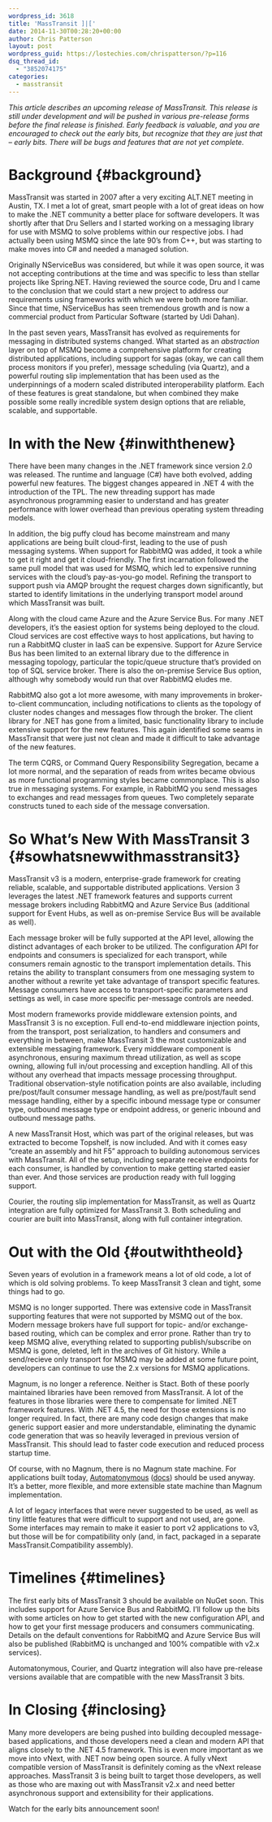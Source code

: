 ```yaml
---
wordpress_id: 3618
title: 'MassTransit ]|['
date: 2014-11-30T00:28:20+00:00
author: Chris Patterson
layout: post
wordpress_guid: https://lostechies.com/chrispatterson/?p=116
dsq_thread_id:
  - "3852074175"
categories:
  - masstransit
---
```

_This article describes an upcoming release of MassTransit. This release is still under development and will be pushed in various pre-release forms before the final release is finished. Early feedback is valuable, and you are encouraged to check out the early bits, but recognize that they are just that – early bits. There will be bugs and features that are not yet complete._

# Background {#background}

MassTransit was started in 2007 after a very exciting ALT.NET meeting in Austin, TX. I met a lot of great, smart people with a lot of great ideas on how to make the .NET community a better place for software developers. It was shortly after that Dru Sellers and I started working on a messaging library for use with MSMQ to solve problems within our respective jobs. I had actually been using MSMQ since the late 90’s from C++, but was starting to make moves into C# and needed a managed solution.

Originally NServiceBus was considered, but while it was open source, it was not accepting contributions at the time and was specific to less than stellar projects like Spring.NET. Having reviewed the source code, Dru and I came to the conclusion that we could start a new project to address our requirements using frameworks with which we were both more familiar. Since that time, NServiceBus has seen tremendous growth and is now a commercial product from Particular Software (started by Udi Dahan).

In the past seven years, MassTransit has evolved as requirements for messaging in distributed systems changed. What started as an _abstraction_ layer on top of MSMQ become a comprehensive platform for creating distributed applications, including support for sagas (okay, we can call them process monitors if you prefer), message scheduling (via Quartz), and a powerful routing slip implementation that has been used as the underpinnings of a modern scaled distributed interoperability platform. Each of these features is great standalone, but when combined they make possible some really incredible system design options that are reliable, scalable, and supportable.

# In with the New {#inwiththenew}

There have been many changes in the .NET framework since version 2.0 was released. The runtime and language (C#) have both evolved, adding powerful new features. The biggest changes appeared in .NET 4 with the introduction of the TPL. The new threading support has made asynchronous programming easier to understand and has greater performance with lower overhead than previous operating system threading models.

In addition, the big puffy cloud has become mainstream and many applications are being built cloud-first, leading to the use of push messaging systems. When support for RabbitMQ was added, it took a while to get it right and get it cloud-friendly. The first incarnation followed the same pull model that was used for MSMQ, which led to expensive running services with the cloud’s pay-as-you-go model. Refining the transport to support push via AMQP brought the request charges down significantly, but started to identify limitations in the underlying transport model around which MassTransit was built.

Along with the cloud came Azure and the Azure Service Bus. For many .NET developers, it’s the easiest option for systems being deployed to the cloud. Cloud services are cost effective ways to host applications, but having to run a RabbitMQ cluster in IaaS can be expensive. Support for Azure Service Bus has been limited to an external library due to the difference in messaging topology, particular the topic/queue structure that’s provided on top of SQL service broker. There is also the on-premise Service Bus option, although why somebody would run that over RabbitMQ eludes me.

RabbitMQ also got a lot more awesome, with many improvements in broker-to-client communcation, including notifications to clients as the topology of cluster nodes changes and messages flow through the broker. The client library for .NET has gone from a limited, basic functionality library to include extensive support for the new features. This again identified some seams in MassTransit that were just not clean and made it difficult to take advantage of the new features.

The term CQRS, or Command Query Responsibility Segregation, became a lot more normal, and the separation of reads from writes became obvious as more functional programming styles became commonplace. This is also true in messaging systems. For example, in RabbitMQ you send messages to exchanges and read messages from queues. Two completely separate constructs tuned to each side of the message conversation.

# So What’s New With MassTransit 3 {#sowhatsnewwithmasstransit3}

MassTransit v3 is a modern, enterprise-grade framework for creating reliable, scalable, and supportable distributed applications. Version 3 leverages the latest .NET framework features and supports current message brokers including RabbitMQ and Azure Service Bus (additional support for Event Hubs, as well as on-premise Service Bus will be available as well).

Each message broker will be fully supported at the API level, allowing the distinct advantages of each broker to be utilized. The configuration API for endpoints and consumers is specialized for each transport, while consumers remain agnostic to the transport implementation details. This retains the ability to transplant consumers from one messaging system to another without a rewrite yet take advantage of transport specific features. Message consumers have access to transport-specific parameters and settings as well, in case more specific per-message controls are needed.

Most modern frameworks provide middleware extension points, and MassTransit 3 is no exception. Full end-to-end middleware injection points, from the transport, post serialization, to handlers and consumers and everything in between, make MassTransit 3 the most customizable and extensible messaging framework. Every middleware component is asynchronous, ensuring maximum thread utilization, as well as scope owning, allowing full in/out processing and exception handling. All of this without any overhead that impacts message processing throughput. Traditional observation-style notification points are also available, including pre/post/fault consumer message handling, as well as pre/post/fault send message handling, either by a specific inbound message type or consumer type, outbound message type or endpoint address, or generic inbound and outbound message paths.

A new MassTransit Host, which was part of the original releases, but was extracted to become Topshelf, is now included. And with it comes easy “create an assembly and hit F5” approach to building autonomous services with MassTransit. All of the setup, including separate receive endpoints for each consumer, is handled by convention to make getting started easier than ever. And those services are production ready with full logging support.

Courier, the routing slip implementation for MassTransit, as well as Quartz integration are fully optimized for MassTransit 3. Both scheduling and courier are built into MassTransit, along with full container integration.

# Out with the Old {#outwiththeold}

Seven years of evolution in a framework means a lot of old code, a lot of which is old solving problems. To keep MassTransit 3 clean and tight, some things had to go.

MSMQ is no longer supported. There was extensive code in MassTransit supporting features that were not supported by MSMQ out of the box. Modern message brokers have full support for topic- and/or exchange-based routing, which can be complex and error prone. Rather than try to keep MSMQ alive, everything related to supporting publish/subscribe on MSMQ is gone, deleted, left in the archives of Git history. While a send/recieve only transport for MSMQ may be added at some future point, developers can continue to use the 2.x versions for MSMQ applications.

Magnum, is no longer a reference. Neither is Stact. Both of these poorly maintained libraries have been removed from MassTransit. A lot of the features in those libraries were there to compensate for limited .NET framework features. With .NET 4.5, the need for those extensions is no longer required. In fact, there are many code design changes that make generic support easier and more understandable, eliminating the dynamic code generation that was so heavily leveraged in previous version of MassTransit. This should lead to faster code execution and reduced process startup time.

Of course, with no Magnum, there is no Magnum state machine. For applications built today, [Automatonymous](http://www.nuget.org/packages/automatonymous) ([docs](http://automatonymous.readthedocs.org/en/latest/configuration/quickstart.html)) should be used anyway. It’s a better, more flexible, and more extensible state machine than Magnum implementation.

A lot of legacy interfaces that were never suggested to be used, as well as tiny little features that were difficult to support and not used, are gone. Some interfaces may remain to make it easier to port v2 applications to v3, but those will be for compatibility only (and, in fact, packaged in a separate MassTransit.Compatibility assembly).

# Timelines {#timelines}

The first early bits of MassTransit 3 should be available on NuGet soon. This includes support for Azure Service Bus and RabbitMQ. I’ll follow up the bits with some articles on how to get started with the new configuration API, and how to get your first message producers and consumers communicating. Details on the default conventions for RabbitMQ and Azure Service Bus will also be published (RabbitMQ is unchanged and 100% compatible with v2.x services).

Automatonymous, Courier, and Quartz integration will also have pre-release versions available that are compatible with the new MassTransit 3 bits.

# In Closing {#inclosing}

Many more developers are being pushed into building decoupled message-based applications, and those developers need a clean and modern API that aligns closely to the .NET 4.5 framework. This is even more important as we move into vNext, with .NET now being open source. A fully vNext compatible version of MassTransit is definitely coming as the vNext release approaches. MassTransit 3 is being built to target those developers, as well as those who are maxing out with MassTransit v2.x and need better asynchronous support and extensibility for their applications.

Watch for the early bits announcement soon!